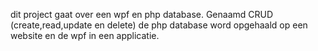 dit project gaat over een wpf en php database. Genaamd CRUD (create,read,update en delete) de php database word opgehaald op een website en de wpf in een applicatie.
